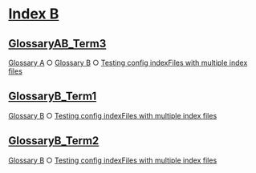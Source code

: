 # [Index B](#index-b)

## [GlossaryAB\_Term3](#glossaryab_term3)

[Glossary A][1] ○ [Glossary B][2] ○ [Testing config indexFiles with multiple index files][3]

## [GlossaryB\_Term1](#glossaryb_term1)

[Glossary B][4] ○ [Testing config indexFiles with multiple index files][3]

## [GlossaryB\_Term2](#glossaryb_term2)

[Glossary B][5] ○ [Testing config indexFiles with multiple index files][3]

[1]: ./glossary-a.md#glossaryab_term3

[2]: ./glossary-b.md#glossaryab_term3

[3]: ./document.md#testing-config-indexfiles-with-multiple-index-files

[4]: ./glossary-b.md#glossaryb_term1

[5]: ./glossary-b.md#glossaryb_term2
